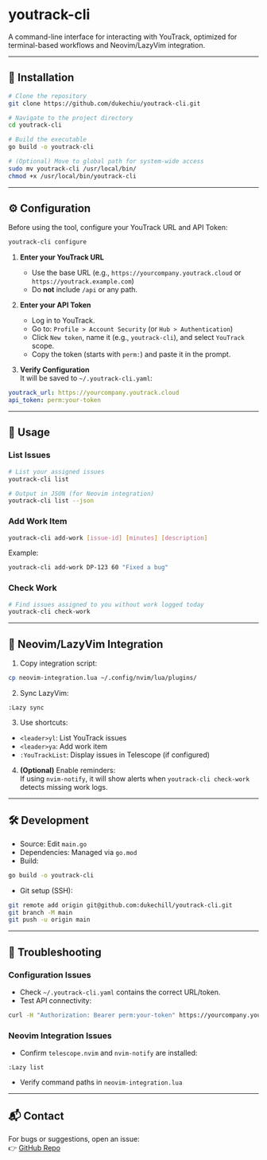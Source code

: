 # youtrack-cli

A command-line interface for interacting with YouTrack, optimized for terminal-based workflows and Neovim/LazyVim integration.

---

## 🚀 Installation

```bash
# Clone the repository
git clone https://github.com/dukechiu/youtrack-cli.git

# Navigate to the project directory
cd youtrack-cli

# Build the executable
go build -o youtrack-cli

# (Optional) Move to global path for system-wide access
sudo mv youtrack-cli /usr/local/bin/
chmod +x /usr/local/bin/youtrack-cli
```

---

## ⚙️ Configuration

Before using the tool, configure your YouTrack URL and API Token:

```bash
youtrack-cli configure
```

1. **Enter your YouTrack URL**  
   - Use the base URL (e.g., `https://yourcompany.youtrack.cloud` or `https://youtrack.example.com`)  
   - Do **not** include `/api` or any path.

2. **Enter your API Token**  
   - Log in to YouTrack.  
   - Go to: `Profile > Account Security` (or `Hub > Authentication`)  
   - Click `New token`, name it (e.g., `youtrack-cli`), and select `YouTrack` scope.  
   - Copy the token (starts with `perm:`) and paste it in the prompt.

3. **Verify Configuration**  
   It will be saved to `~/.youtrack-cli.yaml`:

```yaml
youtrack_url: https://yourcompany.youtrack.cloud
api_token: perm:your-token
```

---

## 🧰 Usage

### List Issues

```bash
# List your assigned issues
youtrack-cli list

# Output in JSON (for Neovim integration)
youtrack-cli list --json
```

### Add Work Item

```bash
youtrack-cli add-work [issue-id] [minutes] [description]
```

Example:

```bash
youtrack-cli add-work DP-123 60 "Fixed a bug"
```

### Check Work

```bash
# Find issues assigned to you without work logged today
youtrack-cli check-work
```

---

## 🧠 Neovim/LazyVim Integration

1. Copy integration script:

```bash
cp neovim-integration.lua ~/.config/nvim/lua/plugins/
```

2. Sync LazyVim:

```vim
:Lazy sync
```

3. Use shortcuts:

- `<leader>yl`: List YouTrack issues
- `<leader>ya`: Add work item
- `:YouTrackList`: Display issues in Telescope (if configured)

4. **(Optional)** Enable reminders:  
   If using `nvim-notify`, it will show alerts when `youtrack-cli check-work` detects missing work logs.

---

## 🛠 Development

- Source: Edit `main.go`  
- Dependencies: Managed via `go.mod`  
- Build:

```bash
go build -o youtrack-cli
```

- Git setup (SSH):

```bash
git remote add origin git@github.com:dukechill/youtrack-cli.git
git branch -M main
git push -u origin main
```

---

## 🧪 Troubleshooting

### Configuration Issues

- Check `~/.youtrack-cli.yaml` contains the correct URL/token.
- Test API connectivity:

```bash
curl -H "Authorization: Bearer perm:your-token" https://yourcompany.youtrack.cloud/api/issues?query=assignee:me
```

### Neovim Integration Issues

- Confirm `telescope.nvim` and `nvim-notify` are installed:

```vim
:Lazy list
```

- Verify command paths in `neovim-integration.lua`

---

## 📬 Contact

For bugs or suggestions, open an issue:  
👉 [GitHub Repo](https://github.com/dukechill/youtrack-cli)
